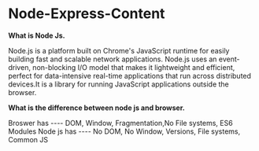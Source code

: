 # Node-Express-Content

**What is Node Js.**

Node.js is a platform built on Chrome's JavaScript runtime for easily building fast and scalable network applications. Node.js uses an event-driven, non-blocking I/O model that makes it lightweight and efficient, perfect for data-intensive real-time applications that run across distributed devices.It is a library for running JavaScript applications outside the browser.

**What is the difference between node js and browser.**

Broswer has ---- DOM, Window, Fragmentation,No File systems, ES6 Modules
Node js has ---- No DOM, No Window, Versions, File systems, Common JS
